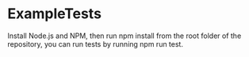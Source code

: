# ExampleTests
Install Node.js and NPM, then run npm install from the root folder of the repository, you can run tests by running npm run test.
